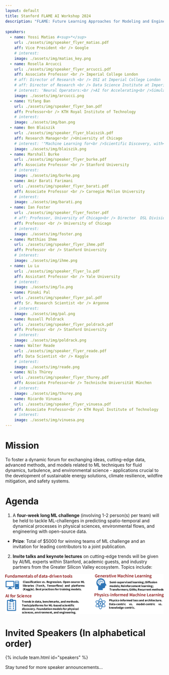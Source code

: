 ```yaml
---
layout: default
title: Stanford FLAME AI Workshop 2024
description: "FLAME: Future Learning Approaches for Modeling and Engineering"

speakers:
  - name: Yossi Matias #<sup>*</sup>
    url: ./assets/img/speaker_flyer_matias.pdf
    aff: Vice President <br /> Google 
    # interest:
    image: ./assets/img/matias_key.png
  - name: Rosella Arcucci
    url: ./assets/img/speaker_flyer_arcucci.pdf
    aff: Associate Professor <br /> Imperial College London
    # aff: Director of Research <br /> DSI at Imperial College London
    # aff: Director of Research <br /> Data Science Institute at Imperial College London
    # interest: 'Neural Operators:<br />AI for Accelerating<br />Simulation and Design'
    image: ./assets/img/arcucci.png
  - name: Yifang Ban
    url: ./assets/img/speaker_flyer_ban.pdf
    aff: Professor<br /> KTH Royal Institute of Technology
    # interest: 
    image: ./assets/img/ban.png
  - name: Ben Blaiszik
    url: ./assets/img/speaker_flyer_blaiszik.pdf
    aff: Research Manager<br />University of Chicago
    # interest: '"Machine Learning for<br />Scientific Discovery, with<br />Applications in Fluid Mechanics"'
    image: ./assets/img/blaiszik.png
  - name: Marshall Burke
    url: ./assets/img/speaker_flyer_burke.pdf
    aff: Associate Professor <br /> Stanford University
    # interest: 
    image: ./assets/img/burke.png
  - name: Amir Barati Farimani
    url: ./assets/img/speaker_flyer_barati.pdf
    aff: Associate Professor <br /> Carnegie Mellon University
    # interest: 
    image: ./assets/img/barati.png
  - name: Ian Foster
    url: ./assets/img/speaker_flyer_foster.pdf
    # aff: Professor, University of Chicago<br /> Director  DSL Division, Argonne
    aff: Professor <br /> University of Chicago 
    # interest: 
    image: ./assets/img/foster.png
  - name: Matthias Ihme
    url: ./assets/img/speaker_flyer_ihme.pdf
    aff: Professor <br /> Stanford University
    # interest: 
    image: ./assets/img/ihme.png    
  - name: Lu Lu
    url: ./assets/img/speaker_flyer_lu.pdf
    aff: Assistant Professor <br /> Yale University
    # interest: 
    image: ./assets/img/lu.png
  - name: Pinaki Pal
    url: ./assets/img/speaker_flyer_pal.pdf
    aff: Sr. Research Scientist <br /> Argonne
    # interest: 
    image: ./assets/img/pal.png
  - name: Russell Poldrack
    url: ./assets/img/speaker_flyer_poldrack.pdf
    aff: Professor <br /> Stanford University
    # interest: 
    image: ./assets/img/poldrack.png
  - name: Walter Reade
    url: ./assets/img/speaker_flyer_reade.pdf
    aff: Data Scientist <br /> Kaggle
    # interest: 
    image: ./assets/img/reade.png
  - name: Nils Thürey
    url: ./assets/img/speaker_flyer_thurey.pdf
    aff: Associate Professor<br /> Technische Universität München
    # interest: 
    image: ./assets/img/thurey.png
  - name: Ricardo Vinuesa
    url: ./assets/img/speaker_flyer_vinuesa.pdf
    aff: Associate Professor<br /> KTH Royal Institute of Technology
    # interest: 
    image: ./assets/img/vinuesa.png
---
```


# Mission
To foster a dynamic forum for exchanging ideas, cutting-edge data, advanced methods, and models related to ML techniques for fluid dynamics, turbulence, and environmental science - applications crucial to the development of sustainable energy solutions, climate resilience, wildfire mitigation, and safety systems.


# Agenda
1. A **four-week long ML challenge** (involving 1-2 person(s) per team) will be held to tackle ML-challenges in predicting spatio-temporal and dynamical processes in physical sciences, environmental flows, and engineering with open-source data.
- **Prize**: Total of $5000 for winning teams of ML challenge and an invitation for leading contributors to a joint publication.
2. **Invite talks and keynote lectures** on cutting-edge trends will be given by AI/ML experts within Stanford, academic guests,
and industry partners from the Greater Silicon Valley ecosystem. Topics include:

![topics](./assets/img/topics.png)

# Invited Speakers (In alphabetical order)
{% include team.html id="speakers" %}
<!-- <sup>*</sup> denotes Keynote Speaker   -->
Stay tuned for more speaker announcements...


<!-- Stay tuned for the speaker announcements... -->

